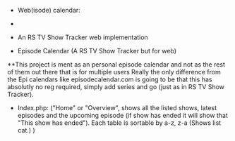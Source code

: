 * Web(isode) calendar:
-
 - An RS TV Show Tracker web implementation

 - Episode Calendar (A RS TV Show Tracker but for web)

**This project is ment as an personal episode calendar and not as the rest of them out there that is for multiple users Really the only difference from the Epi calendars like episodecalendar.com is going to be that this has absolutly no reg required, simply add series and go (just as in RS TV Show Tracker).
  
* Index.php:
("Home" or "Overview", shows all the listed shows, latest episodes and the upcoming episode (if show has ended it will show that "This show has ended"). Each table is sortable by a-z, z-a (Shows list cat.) )
